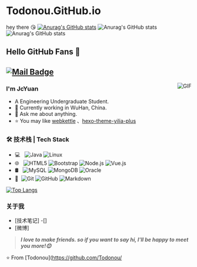 # Todonou.GitHub.io
hey there 😘
[![Anurag's GitHub stats](https://github-readme-stats.vercel.app/apiTodonou=anuraghazra)](https://github.com/anuraghazra/github-readme-stats)
![Anurag's GitHub stats](https://github-readme-stats.vercel.app/apiTodonou=anuraghazra&show_icons=true)
![Anurag's GitHub stats](https://github-readme-stats.vercel.app/apiTodonou=anuraghazra&show_icons=true&theme=radical)
## Hello GitHub Fans 👋
[![Mail Badge](https://img.shields.io/badge/-jiachengyuan2020@gmail.com-c14438?style=flat&logo=Gmail&logoColor=white&link=mailto:joeysiwei@gmail.com)](mailto:joeysiwei@gmail.com)
---
<img align="right" alt="GIF" src="https://raw.githubusercontent.com/JoeyBling/JoeyBling/master/pic/pusheencode.gif" />

### I'm JcYuan

- A  Engineering Undergraduate Student. 
- 🌱 Currently working in WuHan, China.
- 💬 Ask me about anything.
- ⭐ You may like [webkettle](https://github.com/Todonou) 、[hexo-theme-yilia-plus](https://github.com/) 
### 🛠 技术栈 | Tech Stack

- 💻 &#160; ![Java](https://img.shields.io/badge/-Java-333333?style=flat&logo=Java&logoColor=007396)
![Linux](https://img.shields.io/badge/-Linux-333333?style=flat&logo=Linux&logoColor=FCC624)
- 🌐 &#160; ![HTML5](https://img.shields.io/badge/-HTML5-333333?style=flat&logo=HTML5)
![Bootstrap](https://img.shields.io/badge/-Bootstrap-333333?style=flat&logo=bootstrap&logoColor=563D7C)
![Node.js](https://img.shields.io/badge/-Node.js-333333?style=flat&logo=node.js)
![Vue.js](https://img.shields.io/badge/-VueJS-333333?style=flat&logo=Vue.js)
- 🛢 &#160; ![MySQL](https://img.shields.io/badge/-MySQL-333333?style=flat&logo=mysql)
![MongoDB](https://img.shields.io/badge/-MongoDB-333333?style=flat&logo=mongodb)
![Oracle](https://img.shields.io/badge/-Oracle-333333?style=flat&logo=Oracle)
- 🔧 &#160;![Git](https://img.shields.io/badge/-Git-333333?style=flat&logo=git)
![GitHub](https://img.shields.io/badge/-GitHub-333333?style=flat&logo=github)
![Markdown](https://img.shields.io/badge/-Markdown-333333?style=flat&logo=markdown)


[![Top Langs](https://github-readme-stats.vercel.app/api/top-langs/?username=todonou&layout=compact)](https://github.com/todonou/github-readme-stats)



### 关于我
- [技术笔记]
-[]
- [微博]

> ***I love to make friends. so if you want to say hi, I'll be happy to meet you more!😊***

⭐️ From [Todonou](https://github.com/Todonou/
